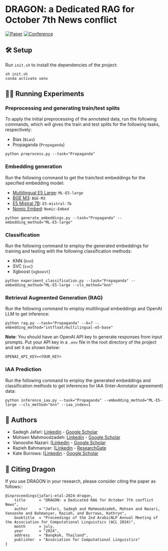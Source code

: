 # DRAGON: a Dedicated RAG for October 7th News conflict

[![Paper](http://img.shields.io/badge/paper-ACL--anthology-B31B1B.svg)](https://aclanthology.org/2024.arabicnlp-1.58/)
[![Conference](http://img.shields.io/badge/conference-ACL--2024-4b44ce.svg)](https://2024.aclweb.org/)

## 🛠 Setup
Run `init.sh` to install the dependencies of the project:

```
sh init.sh
conda activate venv
```

## 🏃‍♂️ Running Experiments

### Preprocessing and generating train/test splits 
To apply the initial preprocessing of the annotated data, run the following commands, which will gives the train and 
test splits for the following tasks, respectively:

- Bias (`Bias`)
- Propaganda (`Propaganda`)

```
python preprocess.py --task="Propaganda" 
```

### Embedding generation
Run the following command to get the train/test embeddings for the specified embedding model:

- [Multilingual E5 Large](https://huggingface.co/intfloat/multilingual-e5-large): `ML-E5-large` 
- [BGE M3](https://huggingface.co/BAAI/bge-m3): `BGE-M3` 
- [E5 Mistral 7B](https://huggingface.co/intfloat/e5-mistral-7b-instruct): `E5-mistral-7b` 
- [Nomic Embed](https://huggingface.co/nomic-ai/nomic-embed-text-v1): `Nomic-Embed`


```
python generate_embeddings.py --task="Propaganda" --embedding_method="ML-E5-large"
```

### Classification
Run the following command to employ the generated embeddings for training and testing with the following classification 
methods:

- KNN (`knn`)
- SVC (`svc`)
- Xgboost (`xgboost`)

```
python experiment_classification.py --task="Propaganda" --embedding_method="ML-E5-large --cls_method="knn"
```

### Retrieval Augmented Generation (RAG)
Run the following command to employ multilingual embeddings and OpenAI LLM to get inference:
```
python rag.py --task="Propaganda" --k=7 --embedding_method="intfloat/multilingual-e5-base"
```

**Note**: You should have an OpenAI API key to generate responses from input prompts. Put your API key in a `.env` file
in the root directory of the project and set it as shown below:
```
OPENAI_API_KEY=<YOUR_KEY>
```

### IAA Prediction
Run the following command to employ the generated embeddings and classification methods to get inferences for IAA 
(Inter-Annotator agreement) data:

```
python inference_iaa.py --task="Propaganda" --embedding_method="ML-E5-large --cls_method="knn" --iaa_index=1
```


## 🤝 Authors
- Sadegh Jafari: [Linkedin](https://www.linkedin.com/in/sadegh-jafari-b2a55b229) - [Google Scholar](https://scholar.google.com/citations?user=mcJ6RoUAAAAJ&hl=en)
- Mohsen Mahmoodzadeh: [Linkedin](https://ir.linkedin.com/in/mohsen-mahmoodzadeh) - [Google Scholar](https://scholar.google.com/citations?hl=en&user=0bJEyegAAAAJ)
- Vanooshe Nazari: [[Linkedin](https://ir.linkedin.com/in/vanooshe-nazari-b98476276) - [Google Scholar](https://scholar.google.com/citations?user=m4r-eNkAAAAJ&hl=en)
- Razieh Bahmanyar: [[Linkedin](https://www.linkedin.com/in/shahrzad-bahmanyar/) - [ResearchGate](https://www.researchgate.net/profile/Razieh-Bahmanyar)
- Kate Burrows: [[Linkedin](https://www.linkedin.com/in/kate-burrows-ph-d/) - [Google Scholar](https://scholar.google.com/citations?user=Z3GFplAAAAAJ&hl=en)

## 📖 Citing Dragon

If you use DRAGON in your research, please consider citing the paper as follows::

```
@inproceedings{jafari-etal-2024-dragon,
    title      = "DRAGON: a Dedicated RAG for October 7th conflict News",
    author     = "Jafari, Sadegh and Mahmoodzadeh, Mohsen and Nazari, Vanooshe and Bahmanyar, Razieh, and Burrows, Kathryn",
    booktitle  = "Proceedings of the 2nd ArabicNLP Annual Meeting of the Association for Computational Linguistics (ACL 2024)",
    month      = july,
    year       = "2024",
    address    = "Bangkok, Thailand",
    publisher  = "Association for Computational Linguistics"
}
```